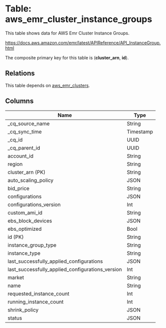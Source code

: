 # Table: aws_emr_cluster_instance_groups

This table shows data for AWS Emr Cluster Instance Groups.

https://docs.aws.amazon.com/emr/latest/APIReference/API_InstanceGroup.html

The composite primary key for this table is (**cluster_arn**, **id**).

## Relations

This table depends on [aws_emr_clusters](aws_emr_clusters).

## Columns

| Name          | Type          |
| ------------- | ------------- |
|_cq_source_name|String|
|_cq_sync_time|Timestamp|
|_cq_id|UUID|
|_cq_parent_id|UUID|
|account_id|String|
|region|String|
|cluster_arn (PK)|String|
|auto_scaling_policy|JSON|
|bid_price|String|
|configurations|JSON|
|configurations_version|Int|
|custom_ami_id|String|
|ebs_block_devices|JSON|
|ebs_optimized|Bool|
|id (PK)|String|
|instance_group_type|String|
|instance_type|String|
|last_successfully_applied_configurations|JSON|
|last_successfully_applied_configurations_version|Int|
|market|String|
|name|String|
|requested_instance_count|Int|
|running_instance_count|Int|
|shrink_policy|JSON|
|status|JSON|